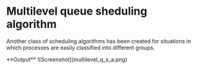 # Multilevel queue sheduling algorithm
<p>Another class of scheduling algorithms has been created for situations in which processes are easily classified into different groups.</p>
**Output**
![Screenshot](multilevel_q_s_a.png)
